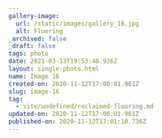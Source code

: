```yaml
---
gallery-image:
  url: /static/images/gallery_16.jpg
  alt: Flooring
_archived: false
_draft: false
tags: photo
date: 2021-03-13T19:53:40.926Z
layout: single-photo.html
name: Image 16
created-on: 2020-11-12T17:00:01.961Z
slug: image-16
tag:
  - site/undefined/reclaimed-flooring.md
updated-on: 2020-11-12T17:00:01.961Z
published-on: 2020-11-12T17:01:10.736Z
---
```

